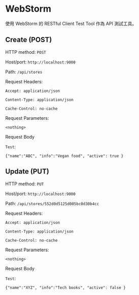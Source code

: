 # WebStorm

使用 WebStorm 的 RESTful Client Test Tool 作為 API 測試工具。

## Create (POST)

HTTP method: `POST`

Host/port: `http://localhost:9000`

Path: `/api/stores`

Request Headers:

`Accept: application/json`

`Content-Type: application/json`

`Cache-Control: no-cache`

Request Parameters:

`<nothing>`

Request Body

 `Test`:

 `{"name":"ABC", "info":"Vegan food", "active": true } `


## Update (PUT)

HTTP method: `PUT`

Host/port: `http://localhost:9000`

Path: `/api/stores/552d0d5125d005bc0d30b4cc`

Request Headers:

`Accept: application/json`

`Content-Type: application/json`

`Cache-Control: no-cache`

Request Parameters:

`<nothing>`

Request Body

 `Test`:

 `{"name":"XYZ", "info":"Tech books", "active": false } `

